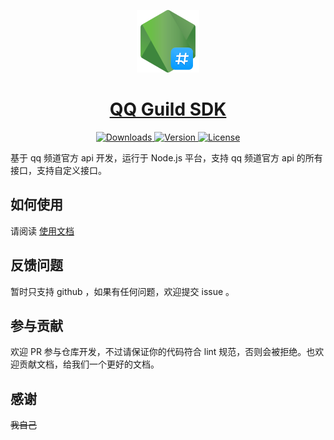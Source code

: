 <p align="center">
  <img width="100" src="./docs/.vuepress/public/qq-guild-sdk.png" alt="QQ Guild SDK">
</p>
<h1 align="center">
  <a href="https://satorijs.github.io/qq-guild-sdk/">QQ Guild SDK</a>
</h1>

<p align="center">
  <a href="https://npmcharts.com/compare/qq-guild-sdk?minimal=true">
    <img src="https://img.shields.io/npm/dm/qq-guild-sdk.svg?sanitize=true" alt="Downloads">
  </a>
  <a href="https://www.npmjs.com/package/qq-guild-sdk">
    <img src="https://img.shields.io/npm/v/qq-guild-sdk.svg?sanitize=true" alt="Version">
  </a>
  <a href="https://www.npmjs.com/package/qq-guild-sdk">
    <img src="https://img.shields.io/npm/l/qq-guild-sdk.svg?sanitize=true" alt="License">
  </a>
</p>

基于 qq 频道官方 api 开发，运行于 Node.js 平台，支持 qq 频道官方 api 的所有接口，支持自定义接口。

## 如何使用

请阅读 [使用文档](https://satorijs.github.io/qq-guild-sdk/)

## 反馈问题

暂时只支持 github ，如果有任何问题，欢迎提交 issue 。

## 参与贡献

欢迎 PR 参与仓库开发，不过请保证你的代码符合 lint 规范，否则会被拒绝。也欢迎贡献文档，给我们一个更好的文档。

## 感谢

~~我自己~~
